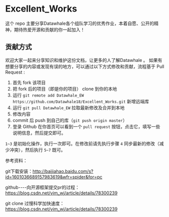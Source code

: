 

# Excellent_Works

这个 repo 主要分享Datawhale各个组队学习的优秀作业，本着自愿、公开的精神，期待热爱开源和贡献的你一起加入！



## 贡献方式

欢迎大家一起来分享知识和维护这份文档，让更多的人了解Datawhale 。
如果有想要分享的内容或发现有误的地方，可以通过以下方式修改和贡献，流程基于 Pull Request :

1. 首先 fork 该项目
2. 把 fork 后的项目（即是你的项目） clone 到你的本地
3. 运行 `git remote add Datawhale_EW https://github.com/Datawhale18/Excellent_Works.git` 新增远端库
4. 运行 `git pull Datawhale_EW` 拉取最新修改及合并到本地
5. 修改内容
6. commit 后 push 到自己的库（`git push origin master`）
7. 登录 Github 在你首页可以看到一个 `pull request` 按钮，点击它，填写一些说明信息，然后提交即可。

`1~3` 是初始化操作，执行一次即可。在修改前请先执行步骤 `4` 同步最新的修改（减少冲突），然后执行 `5~7` 既可。

参考资料：

git下载安装：http://baijiahao.baidu.com/s?id=1601036689157983619&wfr=spider&for=pc

github----向开源框架提交pr的过程：https://blog.csdn.net/vim_wj/article/details/78300239

git clone 过慢科学加快速度：https://blog.csdn.net/vim_wj/article/details/78300239

